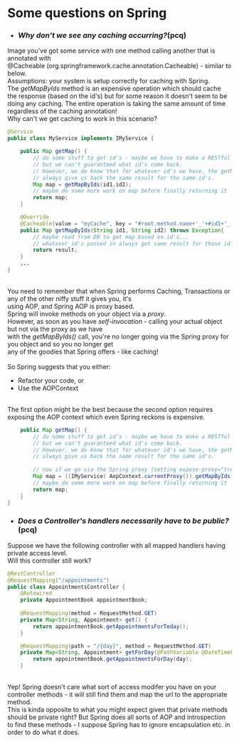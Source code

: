 # Some questions on Spring

* ### *Why don't we see any caching occurring?*(pcq)<br>
Image you've got some service with one method calling another that is annotated with <br>@Cacheable (org.springframework.cache.annotation.Cacheable) - similar to below.<br>Assumptions: your system is setup correctly for caching with Spring.<br>The *getMapByIds* method is an expensive operation which should cache the response (based on the id's) but for some reason it doesn't seem to be doing any caching. The entire operation is taking the same amount of time regardless of the caching annotation!<br>Why can't we get caching to work in this scenario?<br>
```java
@Service
public class MyService implements IMyService {

    public Map getMap() {
        // do some stuff to get id's - maybe we have to make a RESTful call to get the id's 
        // but we can't guaranteed what id's come back.
        // However, we do know that for whatever id's we have, the getMapByIds() method will
        // always give us back the same result for the same id's.
        Map map = getMapByIds(id1,id2);
        // maybe do some more work on map before finally returning it
        return map;
    }

    @Override
    @Cacheable(value = "myCache", key = "#root.method.name+'_'+#id1+'_'+#id2", unless = "#result == null")
    public Map getMapByIds(String id1, String id2) throws Exception{
        // maybe read from DB to get map based on id's...
        // whatever id's passed in always get same result for those id's - so we should be caching right?
        return result;
    }
    ...
}
```

<br>You need to remember that when Spring performs Caching, Transactions or any of the other niffy stuff it gives you, it's <br>
using AOP, and Spring AOP is proxy based. <br>
Spring will invoke methods on your object via a *proxy*. 
<br>However, as soon as you have *self-invocation* - calling your actual object but not via the proxy as we have <br>
with the *getMapByIds()* call, you're no longer going via the Spring proxy for you object and so you no longer get <br>
any of the goodies that Spring offers - like caching! <br><br>
So Spring suggests that you either:
* Refactor your code, or
* Use the AOPContext
<br>
The first option might be the best because the second option requires exposing the AOP context which even Spring reckons is expensive.

```java
    public Map getMap() {
        // do some stuff to get id's - maybe we have to make a RESTful call to get the id's 
        // but we can't guaranteed what id's come back.
        // However, we do know that for whatever id's we have, the getMapByIds() method will
        // always give us back the same result for the same id's.
        
        // now if we go via the Spring proxy (setting expose-proxy="true") the caching will work but at a cost.
        Map map = ((IMyService) AopContext.currentProxy()).getMapByIds(id1,id2);
        // maybe do some more work on map before finally returning it
        return map;
    }
}
```

* ### *Does a Controller's handlers necessarily have to be public?*(pcq)<br>
Suppose we have the following controller with all mapped handlers having private access level.<br>
Will this controller still work?
```java
@RestController
@RequestMapping("/appointments")
public class AppointmentsController {
    @Autowired
    private AppointmentBook appointmentBook;
    
    @RequestMapping(method = RequestMethod.GET)
    private Map<String, Appointment> get() {
        return appointmentBook.getAppointmentsForToday();
    }

    @RequestMapping(path = "/{day}", method = RequestMethod.GET)
    private Map<String, Appointment> getForDay(@PathVariable @DateTimeFormat(iso=ISO.DATE) Date day, Model model) {
        return appointmentBook.getAppointmentsForDay(day);
    }
```
<br>
Yep! Spring doesn't care what sort of access modifer you have on your controller methods - it will still find them and map the url to the appropriate method.<br> This is kinda opposite to what you might expect given that private methods should be private right? But Spring does all sorts of AOP and introspection to find these methods - I suppose Spring has to ignore encapsulation etc. in order to do what it does.<br>


